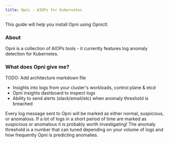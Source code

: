 ```yaml
---
title: Opni - AIOPs for Kubernetes
---
```


This guide will help you install Opni using Opnictl.

### About
Opni is a collection of AIOPs tools - it currently features log anomaly detection for Kubernetes.

### What does Opni give me?
TODO: Add architecture markdown file
* Insights into logs from your cluster's workloads, control plane & etcd
* Opni insights dashboard to inspect logs
* Ability to send alerts (slack/email/etc) when anomaly threshold is breached

Every log message sent to Opni will be marked as either normal, suspicious, or anomalous.
If a lot of logs in a short period of time are marked as suspicious or anomalous it is probably worth investigating!
The anomaly threshold is a number that can tuned depending on your volume of logs and how frequently Opni is predicting anomalies.

